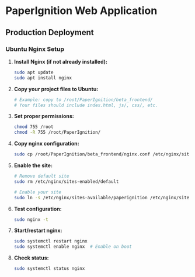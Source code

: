 # PaperIgnition Web Application

## Production Deployment

### Ubuntu Nginx Setup

1. **Install Nginx (if not already installed):**
   ```bash
   sudo apt update
   sudo apt install nginx
   ```

2. **Copy your project files to Ubuntu:**
   ```bash
   # Example: copy to /root/PaperIgnition/beta_frontend/
   # Your files should include index.html, js/, css/, etc.
   ```

3. **Set proper permissions:**
   ```bash
   chmod 755 /root
   chmod -R 755 /root/PaperIgnition/
   ```

4. **Copy nginx configuration:**
   ```bash
   sudo cp /root/PaperIgnition/beta_frontend/nginx.conf /etc/nginx/sites-available/paperignition
   ```

5. **Enable the site:**
   ```bash
   # Remove default site
   sudo rm /etc/nginx/sites-enabled/default

   # Enable your site
   sudo ln -s /etc/nginx/sites-available/paperignition /etc/nginx/sites-enabled/
   ```

6. **Test configuration:**
   ```bash
   sudo nginx -t
   ```

7. **Start/restart nginx:**
   ```bash
   sudo systemctl restart nginx
   sudo systemctl enable nginx  # Enable on boot
   ```

8. **Check status:**
   ```bash
   sudo systemctl status nginx
   ```
